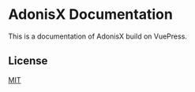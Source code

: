 # AdonisX Documentation

This is a documentation of AdonisX build on VuePress.

## License

[MIT](LICENSE)